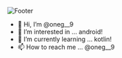 ![Footer](https://capsule-render.vercel.app/api?type=waving&color=auto&height=200&section=footer)
<!---
![yewchung56's GitHub stats](https://github-readme-stats.vercel.app/api?username=yewchung56&show_icons=true&theme=radical)
--->

- 👋 Hi, I’m @oneg__9
- 👀 I’m interested in ... android!
- 🌱 I’m currently learning ... kotlin!
- 📫 How to reach me ... @oneg__9

<!---
yewchung56/yewchung56 is a ✨ special ✨ repository because its `README.md` (this file) appears on your GitHub profile.
You can click the Preview link to take a look at your changes.
--->
